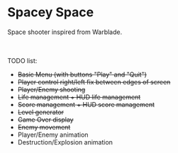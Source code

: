 # Spacey Space

Space shooter inspired from Warblade.
<br/><br/><br/>

TODO list:
 * ~~Basic Menu (with buttons "Play" and "Quit")~~
 * ~~Player control right/left fix between edges of screen~~
 * ~~Player/Enemy shooting~~
 * ~~Life management + HUD life management~~
 * ~~Score management + HUD score management~~
 * ~~Level generator~~
 * ~~Game Over display~~
 * ~~Enemy movement~~
 * Player/Enemy animation
 * Destruction/Explosion animation
